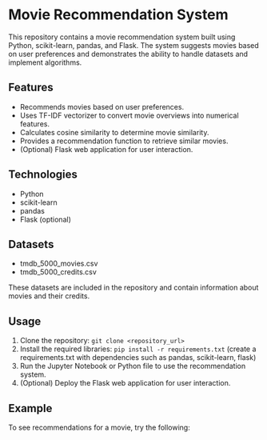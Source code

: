 
# Movie Recommendation System

This repository contains a movie recommendation system built using Python, scikit-learn, pandas, and Flask. The system suggests movies based on user preferences and demonstrates the ability to handle datasets and implement algorithms.

## Features

* Recommends movies based on user preferences.
* Uses TF-IDF vectorizer to convert movie overviews into numerical features.
* Calculates cosine similarity to determine movie similarity.
* Provides a recommendation function to retrieve similar movies.
* (Optional) Flask web application for user interaction.

## Technologies

* Python
* scikit-learn
* pandas
* Flask (optional)

## Datasets

* tmdb_5000_movies.csv
* tmdb_5000_credits.csv

These datasets are included in the repository and contain information about movies and their credits.

## Usage

1. Clone the repository: `git clone <repository_url>`
2. Install the required libraries: `pip install -r requirements.txt` (create a requirements.txt with dependencies such as pandas, scikit-learn, flask)
3. Run the Jupyter Notebook or Python file to use the recommendation system.
4. (Optional) Deploy the Flask web application for user interaction.

## Example

To see recommendations for a movie, try the following:
